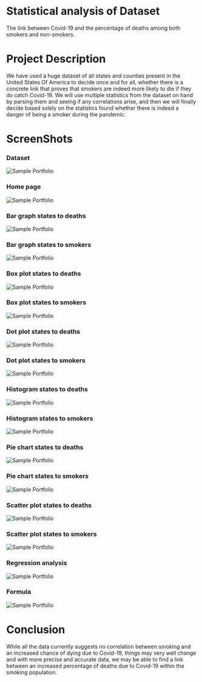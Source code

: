 # Statistical analysis of Dataset
The link between Covid-19 and the percentage of deaths among both smokers and non-smokers.
# Project Description
We have used a huge dataset of all states and counties present in the United States Of America to decide once and for all,
whether there is a concrete link that proves that smokers are indeed more likely to die if they do catch Covid-19.
We will use multiple statistics from the dataset on hand by parsing them and seeing if any correlations arise,
and then we will finally decide based solely on the statistics found whether there is indeed a danger of being a smoker during the pandemic.
# ScreenShots
### Dataset
 ![Sample Portfolio](https://github.com/Mohamed247/StatisticalAnalysisOfDataSets/blob/master/Screenshots/DataSet.jpeg)
 ### Home page
 ![Sample Portfolio](https://github.com/Mohamed247/StatisticalAnalysisOfDataSets/blob/master/Screenshots/Homepage.jpeg)
 ### Bar graph states to deaths
 ![Sample Portfolio](https://github.com/Mohamed247/StatisticalAnalysisOfDataSets/blob/master/Screenshots/Bar%20graph%20of%20deaths.jpeg)
 ### Bar graph states to smokers
 ![Sample Portfolio](https://github.com/Mohamed247/StatisticalAnalysisOfDataSets/blob/master/Screenshots/Bar%20graph%20of%20smokers.jpeg)
 ### Box plot states to deaths
 ![Sample Portfolio](https://github.com/Mohamed247/StatisticalAnalysisOfDataSets/blob/master/Screenshots/Box%20plot%20of%20deaths.jpeg)
 ### Box plot states to smokers
 ![Sample Portfolio](https://github.com/Mohamed247/StatisticalAnalysisOfDataSets/blob/master/Screenshots/Box%20plot%20of%20smokers.jpeg)
 ### Dot plot states to deaths
 ![Sample Portfolio](https://github.com/Mohamed247/StatisticalAnalysisOfDataSets/blob/master/Screenshots/Dot%20plot%20of%20deaths.jpeg)
 ### Dot plot states to smokers
 ![Sample Portfolio](https://github.com/Mohamed247/StatisticalAnalysisOfDataSets/blob/master/Screenshots/Dot%20plot%20of%20smokers.jpeg)
 ### Histogram states to deaths
 ![Sample Portfolio](https://github.com/Mohamed247/StatisticalAnalysisOfDataSets/blob/master/Screenshots/Histogram%20of%20deaths.jpeg)
 ### Histogram states to smokers
 ![Sample Portfolio](https://github.com/Mohamed247/StatisticalAnalysisOfDataSets/blob/master/Screenshots/Histogram%20of%20smokers.jpeg)
 ### Pie chart states to deaths
 ![Sample Portfolio](https://github.com/Mohamed247/StatisticalAnalysisOfDataSets/blob/master/Screenshots/Pie%20chart%20of%20deaths.jpeg)
 ### Pie chart states to smokers
 ![Sample Portfolio](https://github.com/Mohamed247/StatisticalAnalysisOfDataSets/blob/master/Screenshots/Pie%20chart%20of%20smokers.jpeg)
 ### Scatter plot states to deaths
 ![Sample Portfolio](https://github.com/Mohamed247/StatisticalAnalysisOfDataSets/blob/master/Screenshots/Scatter%20plot%20of%20deaths.jpeg)
 ### Scatter plot states to smokers
 ![Sample Portfolio](https://github.com/Mohamed247/StatisticalAnalysisOfDataSets/blob/master/Screenshots/Scatter%20plot%20of%20smokers.jpeg)
 ### Regression analysis
 ![Sample Portfolio](https://github.com/Mohamed247/StatisticalAnalysisOfDataSets/blob/master/Screenshots/Relation.jpeg)
 ### Formula
 ![Sample Portfolio](https://github.com/Mohamed247/StatisticalAnalysisOfDataSets/blob/master/Screenshots/Formula%20form.jpeg)
 # Conclusion
 While all the data currently suggests no correlation between smoking and an increased chance of dying due to Covid-19,
 things may very well change and with more precise and accurate data,
 we may be able to find a link between an increased percentage of deaths due to Covid-19 within the smoking population. 
 
